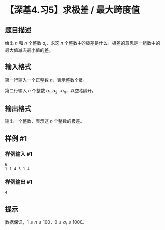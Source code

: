 # 【深基4.习5】求极差 / 最大跨度值

## 题目描述

给出 $n$ 和 $n$ 个整数 $a_i$，求这 $n$ 个整数中的极差是什么。极差的意思是一组数中的最大值减去最小值的差。

## 输入格式

第一行输入一个正整数 $n$，表示整数个数。

第二行输入 $n$ 个整数 $a_1,a_2 \dots a_n$，以空格隔开。

## 输出格式

输出一个整数，表示这 $n$ 个整数的极差。

## 样例 #1

### 样例输入 #1

```
6
1 1 4 5 1 4
```

### 样例输出 #1

```
4
```

## 提示

数据保证，$1 \leq n\leq 100$，$0\le a_i \le 1000$。